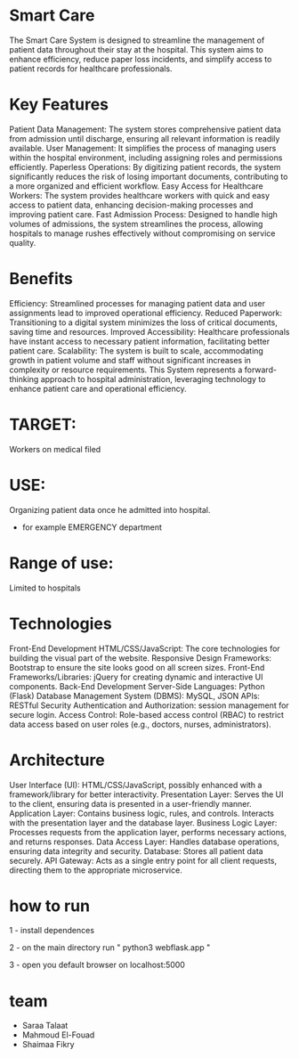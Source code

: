 # <h>Smart Care</h>


The Smart Care  System is designed to streamline the management of patient data throughout their stay at the hospital. This system aims to enhance efficiency, reduce paper loss incidents, and simplify access to patient records for healthcare professionals.

# Key Features

Patient Data Management: The system stores comprehensive patient data from admission until discharge, ensuring all relevant information is readily available.
User Management: It simplifies the process of managing users within the hospital environment, including assigning roles and permissions efficiently.
Paperless Operations: By digitizing patient records, the system significantly reduces the risk of losing important documents, contributing to a more organized and efficient workflow.
Easy Access for Healthcare Workers: The system provides healthcare workers with quick and easy access to patient data, enhancing decision-making processes and improving patient care.
Fast Admission Process: Designed to handle high volumes of admissions, the system streamlines the process, allowing hospitals to manage rushes effectively without compromising on service quality.

# Benefits

Efficiency: Streamlined processes for managing patient data and user assignments lead to improved operational efficiency.
Reduced Paperwork: Transitioning to a digital system minimizes the loss of critical documents, saving time and resources.
Improved Accessibility: Healthcare professionals have instant access to necessary patient information, facilitating better patient care.
Scalability: The system is built to scale, accommodating growth in patient volume and staff without significant increases in complexity or resource requirements.
This System represents a forward-thinking approach to hospital administration, leveraging technology to enhance patient care and operational efficiency.


# TARGET:
Workers on medical filed
# USE:
Organizing patient data once he admitted into hospital.
-  for example EMERGENCY department
# Range of use:
Limited to hospitals


# Technologies

Front-End Development
HTML/CSS/JavaScript: The core technologies for building the visual part of the website.
Responsive Design Frameworks: Bootstrap to ensure the site looks good on all screen sizes.
Front-End Frameworks/Libraries: jQuery for creating dynamic and interactive UI components.
Back-End Development
Server-Side Languages: Python (Flask)
Database Management System (DBMS): MySQL, JSON
APIs: RESTful 
Security
Authentication and Authorization: session management for secure login.
Access Control: Role-based access control (RBAC) to restrict data access based on user roles (e.g., doctors, nurses, administrators).


# Architecture

User Interface (UI): HTML/CSS/JavaScript, possibly enhanced with a framework/library for better interactivity.
Presentation Layer: Serves the UI to the client, ensuring data is presented in a user-friendly manner.
Application Layer: Contains business logic, rules, and controls. Interacts with the presentation layer and the database layer.
Business Logic Layer: Processes requests from the application layer, performs necessary actions, and returns responses.
Data Access Layer: Handles database operations, ensuring data integrity and security.
Database: Stores all patient data securely.
API Gateway: Acts as a single entry point for all client requests, directing them to the appropriate microservice.


# how to run
1 - install dependences 

2 - on the main directory run  " python3 webflask.app "

3 - open you default browser on localhost:5000

# team

* Saraa Talaat
* Mahmoud El-Fouad
* Shaimaa Fikry
